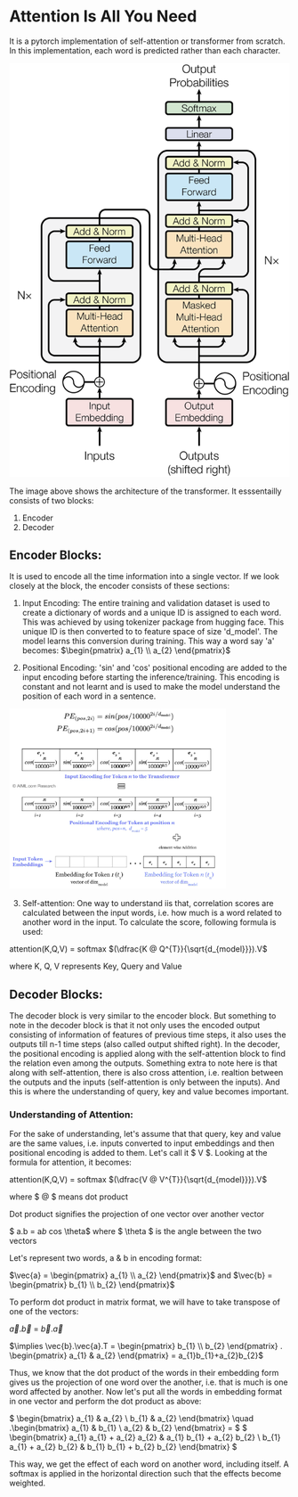 # Attention Is All You Need

It is a pytorch implementation of self-attention or transformer from scratch. In this implementation, each word is predicted rather than each character.

![alt text](images/transformer_architecture.png)

The image above shows the architecture of the transformer. It esssentailly consists of two blocks:
1. Encoder
2. Decoder

## Encoder Blocks:
It is used to encode all the time information into a single vector. If we look closely at the block, the encoder consists of these sections:
1. Input Encoding: The entire training and validation dataset is used to create a dictionary of words and a unique ID is assigned to each word. This was achieved by using tokenizer package from hugging face. This unique ID is then converted to to feature space of size 'd_model'. The model learns this conversion during training. This way a word say 'a' becomes:
$\begin{pmatrix} a_{1} \\ a_{2} \end{pmatrix}$


2. Positional Encoding:  'sin' and 'cos' positional encoding are added to the input encoding before starting the inference/training. This encoding is constant and not learnt and is used to make the model understand the position of each word in a sentence.

![alt text](images/encodings.png)

3. Self-attention: One way to understand iis that, correlation scores are calculated between the input words, i.e. how much is a word related to another word in the input. To calculate the score, following formula is used:

attention(K,Q,V) = softmax $(\dfrac{K @ Q^{T}}{\sqrt{d_{model}}}).V$

where K, Q, V represents Key, Query and Value

## Decoder Blocks:
The decoder block is very similar to the encoder block. But something to note in the decoder block is that it not only uses the encoded output consisting of information of features of previous time steps, it also uses the outputs till n-1 time steps (also called output shifted right). In the decoder, the positional encoding is applied along with the self-attention block to find the relation even among the outputs. Something extra to note here is that along with self-attention, there is also cross attention, i.e. realtion between the outputs and the inputs (self-attention is only between the inputs). And this is where the understanding of query, key and value becomes important. 

### Understanding of Attention:

For the sake of understanding, let's assume that that query, key and value are the same values, i.e. inputs converted to input embeddings and then positional encoding is added to them. Let's call it $ V $.
Looking at the formula for attention, it becomes:

attention(K,Q,V) = softmax $(\dfrac{V @ V^{T}}{\sqrt{d_{model}}}).V$

where $ @ $ means dot product 

Dot product signifies the projection of one vector over another vector

$ a.b = a*b* cos \theta$
where $ \theta $ is the angle between the two vectors

Let's represent two words, a & b in encoding format:

$\vec{a} = \begin{pmatrix} a_{1} \\ a_{2} \end{pmatrix}$ and $\vec{b} = \begin{pmatrix} b_{1} \\ b_{2} \end{pmatrix}$

To perform dot product in matrix format, we will have to take transpose of one of the vectors:

$\vec{a}.\vec{b}$ = $\vec{b}.\vec{a}$

$\implies \vec{b}.\vec{a}.T = \begin{pmatrix} b_{1} \\ b_{2} \end{pmatrix} . \begin{pmatrix} a_{1} & a_{2}  \end{pmatrix} = a_{1}b_{1}+a_{2}b_{2}$

Thus, we know that the dot product of the words in their embedding form gives us the projection of one word over the another, i.e. that is much is one word affected by another.
Now let's put all the words in embedding format in one vector and perform the dot product as above:

$
\begin{bmatrix}
a_{1} & a_{2} \\
b_{1} & a_{2}
\end{bmatrix} \quad
.\begin{bmatrix}
a_{1} & b_{1} \\
a_{2} & b_{2}
\end{bmatrix} =
$ 
$
\begin{bmatrix}
a_{1} a_{1} + a_{2} a_{2} & a_{1} b_{1} + a_{2} b_{2} \\
b_{1} a_{1} + a_{2} b_{2} & b_{1} b_{1} + b_{2} b_{2}
\end{bmatrix}
$

This way, we get the effect of each word on another word, including itself. A softmax is applied in the horizontal direction such that the effects become weighted. 
